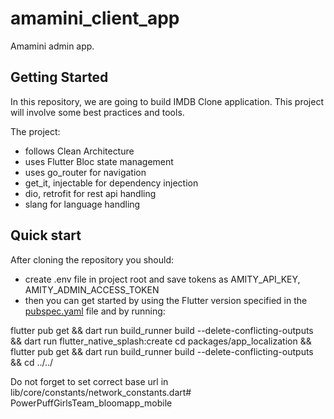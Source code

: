 # amamini_client_app

Amamini admin app.

## Getting Started

In this repository, we are going to build IMDB Clone application. This project will involve some
best practices and tools.

The project:

- follows Clean Architecture
- uses Flutter Bloc state management
- uses go_router for navigation
- get_it, injectable for dependency injection
- dio, retrofit for rest api handling
- slang for language handling

## Quick start

After cloning the repository you should:
- create .env file in project root and save tokens as AMITY_API_KEY, AMITY_ADMIN_ACCESS_TOKEN
- then you can get started by using the Flutter version specified in
  the [pubspec.yaml](pubspec.yaml) file and by running:

flutter pub get && dart run build_runner build --delete-conflicting-outputs
&& dart run flutter_native_splash:create
cd packages/app_localization && flutter pub get && dart run build_runner build --delete-conflicting-outputs && cd ../../

Do not forget to set correct base url in lib/core/constants/network_constants.dart# PowerPuffGirlsTeam_bloomapp_mobile
